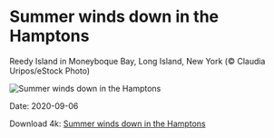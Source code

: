 # Summer winds down in the Hamptons

Reedy Island in Moneyboque Bay, Long Island, New York (© Claudia Uripos/eStock Photo)

![Summer winds down in the Hamptons](https://bing.com/th?id=OHR.LongIsland_EN-US4283514207_UHD.jpg&rf=LaDigue_UHD.jpg&pid=hp&w=1024&h=576)

Date: 2020-09-06

Download 4k: [Summer winds down in the Hamptons](https://bing.com/th?id=OHR.LongIsland_EN-US4283514207_UHD.jpg&rf=LaDigue_UHD.jpg&pid=hp&w=3840&h=2160)

